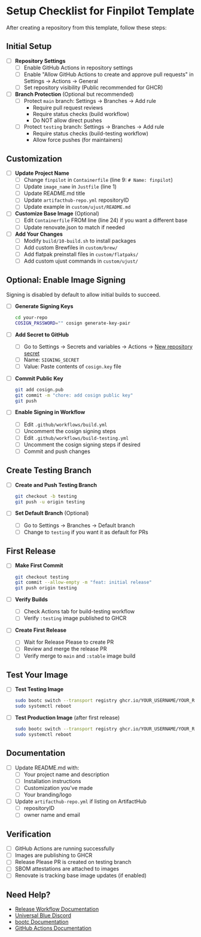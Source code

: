 # Setup Checklist for Finpilot Template

After creating a repository from this template, follow these steps:

## Initial Setup

- [ ] **Repository Settings**
  - [ ] Enable GitHub Actions in repository settings
  - [ ] Enable "Allow GitHub Actions to create and approve pull requests" in Settings → Actions → General
  - [ ] Set repository visibility (Public recommended for GHCR)

- [ ] **Branch Protection** (Optional but recommended)
  - [ ] Protect `main` branch: Settings → Branches → Add rule
    - Require pull request reviews
    - Require status checks (build workflow)
    - Do NOT allow direct pushes
  - [ ] Protect `testing` branch: Settings → Branches → Add rule
    - Require status checks (build-testing workflow)
    - Allow force pushes (for maintainers)

## Customization

- [ ] **Update Project Name**
  - [ ] Change `finpilot` in `Containerfile` (line 9: `# Name: finpilot`)
  - [ ] Update `image_name` in `Justfile` (line 1)
  - [ ] Update README.md title
  - [ ] Update `artifacthub-repo.yml` repositoryID
  - [ ] Update example in `custom/ujust/README.md`

- [ ] **Customize Base Image** (Optional)
  - [ ] Edit `Containerfile` FROM line (line 24) if you want a different base
  - [ ] Update renovate.json to match if needed

- [ ] **Add Your Changes**
  - [ ] Modify `build/10-build.sh` to install packages
  - [ ] Add custom Brewfiles in `custom/brew/`
  - [ ] Add flatpak preinstall files in `custom/flatpaks/`
  - [ ] Add custom ujust commands in `custom/ujust/`

## Optional: Enable Image Signing

Signing is disabled by default to allow initial builds to succeed.

- [ ] **Generate Signing Keys**
  ```bash
  cd your-repo
  COSIGN_PASSWORD="" cosign generate-key-pair
  ```

- [ ] **Add Secret to GitHub**
  - [ ] Go to Settings → Secrets and variables → Actions → [New repository secret](https://docs.github.com/en/actions/security-guides/encrypted-secrets#creating-encrypted-secrets-for-a-repository)
  - [ ] Name: `SIGNING_SECRET`
  - [ ] Value: Paste contents of `cosign.key` file

- [ ] **Commit Public Key**
  ```bash
  git add cosign.pub
  git commit -m "chore: add cosign public key"
  git push
  ```

- [ ] **Enable Signing in Workflow**
  - [ ] Edit `.github/workflows/build.yml`
  - [ ] Uncomment the cosign signing steps
  - [ ] Edit `.github/workflows/build-testing.yml`
  - [ ] Uncomment the cosign signing steps if desired
  - [ ] Commit and push changes

## Create Testing Branch

- [ ] **Create and Push Testing Branch**
  ```bash
  git checkout -b testing
  git push -u origin testing
  ```

- [ ] **Set Default Branch** (Optional)
  - [ ] Go to Settings → Branches → Default branch
  - [ ] Change to `testing` if you want it as default for PRs

## First Release

- [ ] **Make First Commit**
  ```bash
  git checkout testing
  git commit --allow-empty -m "feat: initial release"
  git push origin testing
  ```

- [ ] **Verify Builds**
  - [ ] Check Actions tab for build-testing workflow
  - [ ] Verify `:testing` image published to GHCR

- [ ] **Create First Release**
  - [ ] Wait for Release Please to create PR
  - [ ] Review and merge the release PR
  - [ ] Verify merge to `main` and `:stable` image build

## Test Your Image

- [ ] **Test Testing Image**
  ```bash
  sudo bootc switch --transport registry ghcr.io/YOUR_USERNAME/YOUR_REPO_NAME:testing
  sudo systemctl reboot
  ```

- [ ] **Test Production Image** (after first release)
  ```bash
  sudo bootc switch --transport registry ghcr.io/YOUR_USERNAME/YOUR_REPO_NAME:stable
  sudo systemctl reboot
  ```

## Documentation

- [ ] Update README.md with:
  - [ ] Your project name and description
  - [ ] Installation instructions
  - [ ] Customization you've made
  - [ ] Your branding/logo

- [ ] Update `artifacthub-repo.yml` if listing on ArtifactHub
  - [ ] repositoryID
  - [ ] owner name and email

## Verification

- [ ] GitHub Actions are running successfully
- [ ] Images are publishing to GHCR
- [ ] Release Please PR is created on testing branch
- [ ] SBOM attestations are attached to images
- [ ] Renovate is tracking base image updates (if enabled)

## Need Help?

- [Release Workflow Documentation](../RELEASE_WORKFLOW.md)
- [Universal Blue Discord](https://discord.gg/universal-blue)
- [bootc Documentation](https://containers.github.io/bootc/)
- [GitHub Actions Documentation](https://docs.github.com/en/actions)
